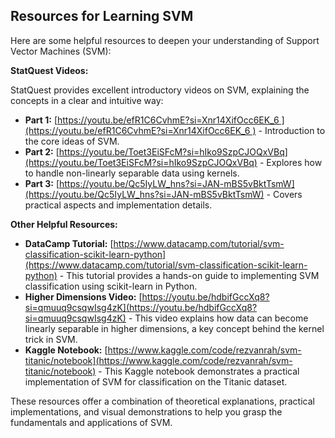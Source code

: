 ## Resources for Learning SVM

Here are some helpful resources to deepen your understanding of Support Vector Machines (SVM):

**StatQuest Videos:**

StatQuest provides excellent introductory videos on SVM, explaining the concepts in a clear and intuitive way:

* **Part 1:** [https://youtu.be/efR1C6CvhmE?si=Xnr14XifOcc6EK_6 ](https://youtu.be/efR1C6CvhmE?si=Xnr14XifOcc6EK_6 ) - Introduction to the core ideas of SVM.
* **Part 2:** [https://youtu.be/Toet3EiSFcM?si=hIko9SzpCJOQxVBq](https://youtu.be/Toet3EiSFcM?si=hIko9SzpCJOQxVBq) -  Explores how to handle non-linearly separable data using kernels.
* **Part 3:** [https://youtu.be/Qc5IyLW_hns?si=JAN-mBS5vBktTsmW](https://youtu.be/Qc5IyLW_hns?si=JAN-mBS5vBktTsmW) -  Covers practical aspects and implementation details.

**Other Helpful Resources:**

* **DataCamp Tutorial:** [https://www.datacamp.com/tutorial/svm-classification-scikit-learn-python](https://www.datacamp.com/tutorial/svm-classification-scikit-learn-python) - This tutorial provides a hands-on guide to implementing SVM classification using scikit-learn in Python.
* **Higher Dimensions Video:** [https://youtu.be/hdbifGccXq8?si=qmuuq9csqwIsg4zK](https://youtu.be/hdbifGccXq8?si=qmuuq9csqwIsg4zK) - This video explains how data can become linearly separable in higher dimensions, a key concept behind the kernel trick in SVM.
* **Kaggle Notebook:** [https://www.kaggle.com/code/rezvanrah/svm-titanic/notebook](https://www.kaggle.com/code/rezvanrah/svm-titanic/notebook) - This Kaggle notebook demonstrates a practical implementation of SVM for classification on the Titanic dataset.

These resources offer a combination of theoretical explanations, practical implementations, and visual demonstrations to help you grasp the fundamentals and applications of SVM.
